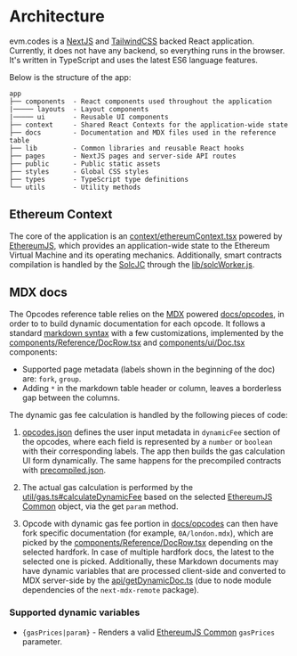 # Architecture

evm.codes is a [NextJS](https://nextjs.org/) and [TailwindCSS](https://tailwindcss.com/) backed React application. Currently, it does not have any backend, so everything runs in the browser. It's written in TypeScript and uses the latest ES6 language features.

Below is the structure of the app:

```
app
├── components  - React components used throughout the application
|───── layouts  - Layout components
|───── ui       - Reusable UI components
├── context     - Shared React Contexts for the application-wide state
├── docs        - Documentation and MDX files used in the reference table
├── lib         - Common libraries and reusable React hooks
├── pages       - NextJS pages and server-side API routes
├── public      - Public static assets
├── styles      - Global CSS styles
├── types       - TypeScript type definitions
└── utils       - Utility methods
```

## Ethereum Context

The core of the application is an [context/ethereumContext.tsx](../context/ethereumContext.tsx) powered by [EthereumJS](https://github.com/ethereumjs/ethereumjs-monorepo), which provides an application-wide state to the Ethereum Virtual Machine and its operating mechanics. Additionally, smart contracts compilation is handled by the [SolcJC](https://github.com/ethereum/solc-js) through the [lib/solcWorker.js](../lib/solcWorker.js).

## MDX docs

The Opcodes reference table relies on the [MDX](https://mdxjs.com/) powered [docs/opcodes](../docs/opcodes), in order to to build dynamic documentation for each opcode. It follows a standard [markdown syntax](https://daringfireball.net/projects/markdown/syntax) with a few customizations, implemented by the [components/Reference/DocRow.tsx](../components/Reference/DocRow.tsx) and [components/ui/Doc.tsx](../components/ui/Doc.tsx) components:

- Supported page metadata (labels shown in the beginning of the doc) are: `fork`, `group`.
- Adding `*` in the markdown table header or column, leaves a borderless gap between the columns.

The dynamic gas fee calculation is handled by the following pieces of code:

1. [opcodes.json](../opcodes.json) defines the user input metadata in `dynamicFee` section of the opcodes, where each field is represented by a `number` or `boolean` with their corresponding labels. The app then builds the gas calculation UI form dynamically. The same happens for the precompiled contracts with [precompiled.json](../precompiled.json).

1. The actual gas calculation is performed by the [util/gas.ts#calculateDynamicFee](../util/gas.ts) based on the selected [EthereumJS Common](https://github.com/ethereumjs/ethereumjs-monorepo/tree/master/packages/common) object, via the get `param` method.

1. Opcode with dynamic gas fee portion in [docs/opcodes](../docs/opcodes) can then have fork specific documentation (for example, `0A/london.mdx`), which are picked by the [components/Reference/DocRow.tsx](../components/Reference/DocRow.tsx) depending on the selected hardfork. In case of multiple hardfork docs, the latest to the selected one is picked. Additionally, these Markdown documents may have dynamic variables that are processed client-side and converted to MDX server-side by the [api/getDynamicDoc.ts](../pages/api/getDynamicDoc.ts) (due to node module dependencies of the `next-mdx-remote` package).

### Supported dynamic variables

- `{gasPrices|param}` - Renders a valid [EthereumJS Common](https://github.com/ethereumjs/ethereumjs-monorepo/blob/master/packages/common/src/index.ts#L596) `gasPrices` parameter.
